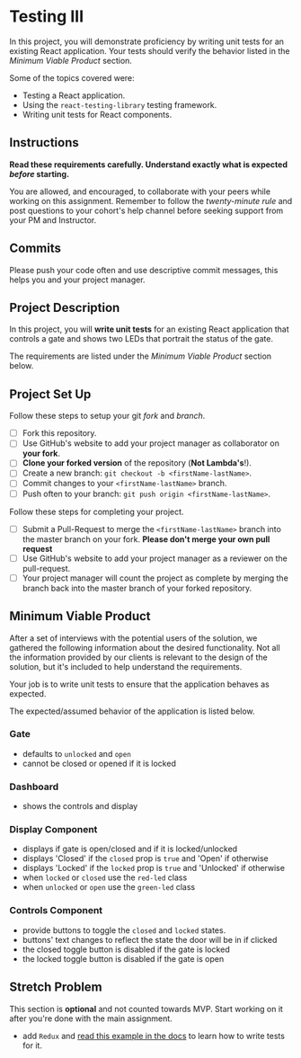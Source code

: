 # Testing III

In this project, you will demonstrate proficiency by writing unit tests for an existing React application. Your tests should verify the behavior listed in the _Minimum Viable Product_ section.

Some of the topics covered were:

-   Testing a React application.
-   Using the `react-testing-library` testing framework.
-   Writing unit tests for React components.

## Instructions

**Read these requirements carefully. Understand exactly what is expected _before_ starting.**

You are allowed, and encouraged, to collaborate with your peers while working on this assignment. Remember to follow the _twenty-minute rule_ and post questions to your cohort's help channel before seeking support from your PM and Instructor.

## Commits

Please push your code often and use descriptive commit messages, this helps you and your project manager.

## Project Description

In this project, you will **write unit tests** for an existing React application that controls a gate and shows two LEDs that portrait the status of the gate.

The requirements are listed under the _Minimum Viable Product_ section below.

## Project Set Up

Follow these steps to setup your git _fork_ and _branch_.

-   [ ] Fork this repository.
-   [ ] Use GitHub's website to add your project manager as collaborator on **your fork**.
-   [ ] **Clone your forked version** of the repository (**Not Lambda's**!).
-   [ ] Create a new branch: `git checkout -b <firstName-lastName>`.
-   [ ] Commit changes to your `<firstName-lastName>` branch.
-   [ ] Push often to your branch: `git push origin <firstName-lastName>`.

Follow these steps for completing your project.

-   [ ] Submit a Pull-Request to merge the `<firstName-lastName>` branch into the master branch on your fork. **Please don't merge your own pull request**
-   [ ] Use GitHub's website to add your project manager as a reviewer on the pull-request.
-   [ ] Your project manager will count the project as complete by merging the branch back into the master branch of your forked repository.

## Minimum Viable Product

After a set of interviews with the potential users of the solution, we gathered the following information about the desired functionality. Not all the information provided by our clients is relevant to the design of the solution, but it's included to help understand the requirements.

Your job is to write unit tests to ensure that the application behaves as expected.

The expected/assumed behavior of the application is listed below.

### Gate

-   defaults to `unlocked` and `open`
-   cannot be closed or opened if it is locked

### Dashboard

-   shows the controls and display

### Display Component

-   displays if gate is open/closed and if it is locked/unlocked
-   displays 'Closed' if the `closed` prop is `true` and 'Open' if otherwise
-   displays 'Locked' if the `locked` prop is `true` and 'Unlocked' if otherwise
-   when `locked` or `closed` use the `red-led` class
-   when `unlocked` or `open` use the `green-led` class

### Controls Component

-   provide buttons to toggle the `closed` and `locked` states.
-   buttons' text changes to reflect the state the door will be in if clicked
-   the closed toggle button is disabled if the gate is locked
-   the locked toggle button is disabled if the gate is open

## Stretch Problem

This section is **optional** and not counted towards MVP. Start working on it after you're done with the main assignment.

-   add `Redux` and [read this example in the docs](https://testing-library.com/docs/example-react-redux) to learn how to write tests for it.
